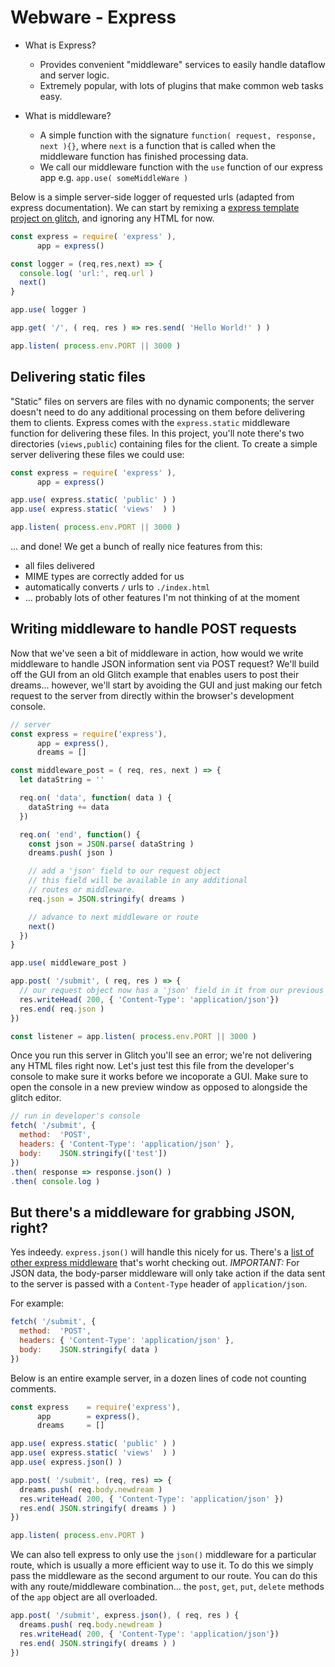 # Webware - Express

- What is Express?
  - Provides convenient "middleware" services to easily handle dataflow and server logic.
  - Extremely popular, with lots of plugins that make common web tasks easy.
  
- What is middleware?
  - A simple function with the signature `function( request, response, next ){}`, where
    `next` is a function that is called when the middleware function has finished processing
    data.
  - We call our middleware function with the `use` function of our express app e.g. `app.use( someMiddleWare )`

Below is a simple server-side logger of requested urls (adapted from express documentation). We can start by remixing a [express template project on glitch](https://webware-2023-express.glitch.me), and ignoring any HTML for now.

```js
const express = require( 'express' ),
      app = express()

const logger = (req,res,next) => {
  console.log( 'url:', req.url )
  next()
}

app.use( logger )

app.get( '/', ( req, res ) => res.send( 'Hello World!' ) )

app.listen( process.env.PORT || 3000 )
```

## Delivering static files
"Static" files on servers are files with no dynamic components; the server doesn't need to do any additional
processing on them before delivering them to clients. Express comes with the `express.static` middleware
function for delivering these files. In this project, you'll note there's two directories (`views,public`) containing files for the client. To create a simple server delivering these files we could use:

```js
const express = require( 'express' ),
      app = express()

app.use( express.static( 'public' ) )
app.use( express.static( 'views'  ) ) 

app.listen( process.env.PORT || 3000 )
```

... and done! We get a bunch of really nice features from this:

- all files delivered
- MIME types are correctly added for us
- automatically converts `/` urls to `./index.html`
- ... probably lots of other features I'm not thinking of at the moment

## Writing middleware to handle POST requests
Now that we've seen a bit of middleware in action, how would we write middleware to handle JSON information sent via POST request? We'll build off the GUI from an old Glitch example that enables users to post their dreams... however, we'll start by avoiding the GUI and just making our fetch request to the server from directly within the browser's development console.

```js
// server
const express = require('express'),
      app = express(),
      dreams = []

const middleware_post = ( req, res, next ) => {
  let dataString = ''

  req.on( 'data', function( data ) {
    dataString += data 
  })

  req.on( 'end', function() {
    const json = JSON.parse( dataString )
    dreams.push( json )

    // add a 'json' field to our request object
    // this field will be available in any additional
    // routes or middleware.
    req.json = JSON.stringify( dreams )

    // advance to next middleware or route
    next()
  })
}

app.use( middleware_post )

app.post( '/submit', ( req, res ) => {
  // our request object now has a 'json' field in it from our previous middleware
  res.writeHead( 200, { 'Content-Type': 'application/json'})
  res.end( req.json )
})

const listener = app.listen( process.env.PORT || 3000 )
```

Once you run this server in Glitch you'll see an error; we're not delivering any HTML files right now. 
Let's just test this file from the developer's console to make sure it works before we incoporate a GUI.
Make sure to open the console in a new preview window as opposed to alongside the glitch editor.

```js
// run in developer's console
fetch( '/submit', {
  method:  'POST',
  headers: { 'Content-Type': 'application/json' },
  body:    JSON.stringify(['test'])
})
.then( response => response.json() )
.then( console.log ) 
```

## But there's a middleware for grabbing  JSON, right?
Yes indeedy. `express.json()` will handle this nicely for us. There's a [list of other express middleware](https://expressjs.com/en/resources/middleware.html) that's worht checking out. *IMPORTANT:* For JSON data, the body-parser middleware will only take action if the data sent to the server is passed with a `Content-Type` header of `application/json`.

For example:
```js
fetch( '/submit', {
  method:  'POST',
  headers: { 'Content-Type': 'application/json' },
  body:    JSON.stringify( data )
})
```

Below is an entire example server, in a dozen lines of code not counting comments.

```js
const express    = require('express'),
      app        = express(),
      dreams     = []

app.use( express.static( 'public' ) )
app.use( express.static( 'views'  ) )
app.use( express.json() )

app.post( '/submit', (req, res) => {
  dreams.push( req.body.newdream )
  res.writeHead( 200, { 'Content-Type': 'application/json' })
  res.end( JSON.stringify( dreams ) )
})

app.listen( process.env.PORT )
```

We can also tell express to only use the `json()` middleware for a particular route,
which is usually a more efficient way to use it. To do this we simply
pass the middleware as the second argument to our route. You can do this
with any route/middleware combination... the `post`, `get`, `put`, `delete`
methods of the `app` object are all overloaded.
  
```js
app.post( '/submit', express.json(), ( req, res ) {
  dreams.push( req.body.newdream )
  res.writeHead( 200, { 'Content-Type': 'application/json'})
  res.end( JSON.stringify( dreams ) )
})
```
